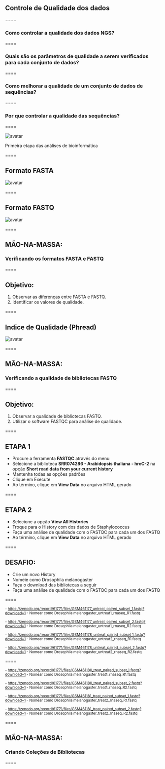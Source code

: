 ## Controle de Qualidade dos dados

====

### Como controlar a qualidade dos dados NGS?

====

### Quais são os parâmetros de qualidade a serem verificados para cada conjunto de dados?

====

### Como melhorar a qualidade de um conjunto de dados de sequências?

====

### Por que controlar a qualidade das sequências?

====

![avatar][avatar]

[avatar]: ../shared/img/experimentos.png

Primeira etapa das análises de bioinformática

====

## Formato FASTA

![avatar][avatar]

[avatar]: ../shared/img/FASTA.png

====

## Formato FASTQ

![avatar][avatar]

[avatar]: ../shared/img/FASTQ.png

====

## MÃO-NA-MASSA:

### Verificando os formatos FASTA e FASTQ

====

## Objetivo:

1. Observar as diferenças entre FASTA e FASTQ. 
2. Identificar os valores de qualidade.

====

## Indice de Qualidade (Phread)

![avatar][avatar]

[avatar]: ../shared/img/phread.png

====

## MÃO-NA-MASSA:

### Verificando a qualidade de bibliotecas FASTQ

====

## Objetivo:

1. Observar a qualidade de bibliotecas FASTQ. 
2. Utilizar o software FASTQC para análise de qualidade.

====

## ETAPA 1

- Procure a ferramenta **FASTQC** através do menu
- Selecione a biblioteca **SRR074286 - Arabidopsis thaliana - hrcC-2** na opção **Short read data from your current history**
- Mantenha todas as opções padrões
- Clique em Execute
- Ao término, clique em **View Data** no arquivo HTML gerado

====

## ETAPA 2

- Selecione a opção **View All Histories**
- Troque para o History com dos dados de Staphylococcus
- Faça uma análise de qualidade com o FASTQC para cada um dos FASTQ
- Ao término, clique em **View Data** no arquivo HTML gerado

====

## DESAFIO:

- Crie um novo History
- Nomeie como Drosophila melanogaster
- Faça o download das bibliotecas a seguir
- Faça uma análise de qualidade com o FASTQC para cada um dos FASTQ

====

<small> - https://zenodo.org/record/61771/files/GSM461177_untreat_paired_subset_1.fastq?download=1 </small>
<small>   - Nomear como Drosophila melanogaster_untreat1_rnaseq_R1.fastq </small>

<small> - https://zenodo.org/record/61771/files/GSM461177_untreat_paired_subset_2.fastq?download=1 </small>
<small>   - Nomear como Drosophila melanogaster_untreat1_rnaseq_R2.fastq </small>

<small> - https://zenodo.org/record/61771/files/GSM461178_untreat_paired_subset_1.fastq?download=1 </small>
<small>   - Nomear como Drosophila melanogaster_untreat2_rnaseq_R1.fastq </small>

<small> - https://zenodo.org/record/61771/files/GSM461178_untreat_paired_subset_2.fastq?download=1 </small>
<small>   - Nomear como Drosophila melanogaster_untreat2_rnaseq_R2.fastq </small>

====

<small> - https://zenodo.org/record/61771/files/GSM461180_treat_paired_subset_1.fastq?download=1 </small>
<small>   - Nomear como Drosophila melanogaster_treat1_rnaseq_R1.fastq </small>

<small> - https://zenodo.org/record/61771/files/GSM461180_treat_paired_subset_2.fastq?download=1 </small>
<small>   - Nomear como Drosophila melanogaster_treat1_rnaseq_R2.fastq </small>

<small> - https://zenodo.org/record/61771/files/GSM461181_treat_paired_subset_1.fastq?download=1 </small>
<small>   - Nomear como Drosophila melanogaster_treat2_rnaseq_R1.fastq </small>

<small> - https://zenodo.org/record/61771/files/GSM461181_treat_paired_subset_2.fastq?download=1 </small>
<small>   - Nomear como Drosophila melanogaster_treat2_rnaseq_R2.fastq </small>

====

## MÃO-NA-MASSA:

### Criando Coleções de Bibliotecas

====
